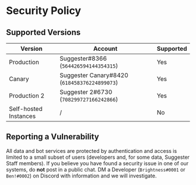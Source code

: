 # Security Policy

## Supported Versions

| Version               | Account                                       | Supported |
| --------------------- | --------------------------------------------- |---------- |
| Production            | Suggester#8366 (`564426594144354315`)         | Yes       |
| Canary                | Suggester Canary#8420 (`618458376224899073`)  | Yes       |
| Production 2          | Suggester 2#6730 (`708299727166242866`)       | Yes       |
| Self-hosted Instances | /                                             | No        |
 

## Reporting a Vulnerability

All data and bot services are protected by authentication and access is limited to a small subset of users (developers and, for some data, Suggester Staff members). If you believe you have found a security issue in one of our systems, do **not** post in a public chat. DM a Developer (`Brightness#0001` or `Ben!#0002`) on Discord with information and we will investigate.
